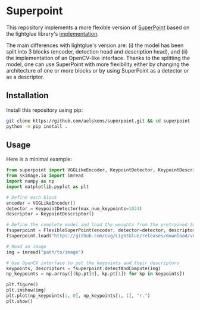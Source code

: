# Superpoint

This repository implements a more flexible version of [SuperPoint](https://doi.org/10.1109/CVPRW.2018.00060) based on the lightglue library's [implementation](https://github.com/cvg/LightGlue/blob/main/lightglue/superpoint.py).

The main differences with lightglue's version are: (i) the model has been split into 3 blocks (encoder, detection head and description head), and (ii) the implementation of an OpenCV-like interface. Thanks to the splitting the model, one can use SuperPoint with more flexibility either by changing the architecture of one or more blocks or by using SuperPoint as a detector or as a descriptor.

## Installation

Install this repository using pip:
```bash
git clone https://github.com/aelskens/superpoint.git && cd superpoint
python -m pip install .
```

## Usage

Here is a minimal example:
```python
from superpoint import VGGLikeEncoder, KeypointDetector, KeypointDescriptor, FlexibleSuperPoint
from skimage.io import imread
import numpy as np
import matplotlib.pyplot as plt

# Define each block
encoder = VGGLikeEncoder()
detector = KeypointDetector(max_num_keypoints=1024)
descriptor = KeypointDescriptor()

# Define the complete model and load the weights from the pretrained SuperPoint model
fsuperpoint = FlexibleSuperPoint(encoder, detector=detector, descriptor=descriptor).eval()
fsuperpoint.load("https://github.com/cvg/LightGlue/releases/download/v0.1_arxiv/superpoint_v1.pth", agglomerated=True)

# Read an image
img = imread("path/to/image")

# Use OpenCV interface to get the keypoints and their descriptors
keypoints, descriptors = fsuperpoint.detectAndCompute(img)
np_keypoints = np.array([(kp.pt[0], kp.pt[1]) for kp in keypoints])

plt.figure()
plt.imshow(img)
plt.plot(np_keypoints[:, 0], np_keypoints[:, 1], "r.")
plt.show()
```